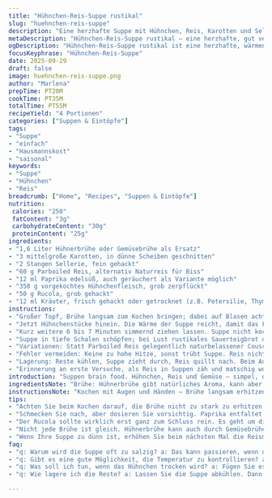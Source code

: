 ```yaml
---
title: "Hühnchen-Reis-Suppe rustikal"
slug: "huehnchen-reis-suppe"
description: "Eine herzhafte Suppe mit Hühnchen, Reis, Karotten und Sellerie. Etwas Paprika für Wärme, knackige Rauke obendrauf für Frische. Keine Milch, Nüsse oder Gluten – gut verträglich und simpel. Perfekt für kühle Tage, wenn der Duft von Brühe langsam durchs Haus zieht. Schichten an Aromen, schnell gemacht, sättigend. Flexibel: Gemüse anpassen, Reis austauschen, Hühnchenreste verhüten Verschwendung. Auf die richtige Konsistenz achten, nicht zu suppig, aber auch nicht zu dick. Einfache Technik, mit einem Hauch von alten Hausfrauentricks und modernen Twists. Erinnert an meine ersten Suppenversuche, wie man Geduld lernt. Gutes Timing, Beobachtung wichtiger als Stoppuhr. "
metaDescription: "Hühnchen-Reis-Suppe rustikal – eine herzhafte, gut verträgliche Suppe für kalte Tage, einfach und sättigend."
ogDescription: "Hühnchen-Reis-Suppe rustikal ist eine herzhafte, wärmende Mahlzeit, ideal für kühle Tage. Bruder, einfach und lecker."
focusKeyphrase: "Hühnchen-Reis-Suppe"
date: 2025-09-29
draft: false
image: huehnchen-reis-suppe.png
author: "Marlena"
prepTime: PT20M
cookTime: PT35M
totalTime: PT55M
recipeYield: "4 Portionen"
categories: ["Suppen & Eintöpfe"]
tags:
- "Suppe"
- "einfach"
- "Hausmannskost"
- "saisonal"
keywords:
- "Suppe"
- "Hühnchen"
- "Reis"
breadcrumb: ["Home", "Recipes", "Suppen & Eintöpfe"]
nutrition: 
 calories: "250"
 fatContent: "3g"
 carbohydrateContent: "30g"
 proteinContent: "25g"
ingredients:
- "1,6 Liter Hühnerbrühe oder Gemüsebrühe als Ersatz"
- "3 mittelgroße Karotten, in dünne Scheiben geschnitten"
- "2 Stangen Sellerie, fein gehackt"
- "60 g Parboiled Reis, alternativ Naturreis für Biss"
- "12 ml Paprika edelsüß, auch geräuchert als Variante möglich"
- "350 g vorgekochtes Hühnchenfleisch, grob zerpflückt"
- "50 g Rucola, grob gehackt"
- "12 ml Kräuter, frisch gehackt oder getrocknet (z.B. Petersilie, Thymian, Majoran)"
instructions:
- "Großer Topf, Brühe langsam zum Kochen bringen; dabei auf Blasen achten, nicht zu heftig, sonst trübt sich die Brühe. Sobald die ersten Blasen sichtbar, Karotten, Sellerie und Reis dazugeben. Unter gelegentlichem Umrühren langsam köcheln, nicht sprudelnd – wichtig für Klarheit und Geschmack der Suppe. Nach circa 18-22 Minuten die Konsistenz prüfen: Reis sollte gerade durch, Karotten noch leicht Biss haben, nicht matschig. Falls Reis zu fest, noch ein paar Minuten drauflegen, wird sonst bei Hühnchenzugabe zu matschig."
- "Jetzt Hühnchenstücke hinein. Die Wärme der Suppe reicht, damit das Fleisch Aroma abgibt, wird nicht zu lange gekocht, sonst trocken. Kräuter und Paprika hinzufügen; letztere entfalten ihr Aroma erst bei kurz darauf Folgendem Abschmecken besser. Mit schwarzem Pfeffer frisch mahlen. Salz vorsichtig, da Brühe oft schon salzig ist."
- "Kurz weitere 6 bis 7 Minuten simmernd ziehen lassen. Suppe nicht kochen, sonst gerinnt das Hühnchen und wird zäh. Rucola ganz zum Schluss einrühren – sie verliert sonst zu viel Farbe und Frische. Riecht man den leicht pfeffrigen Duft der Rauke, zeigt das den richtigen Moment. Taste ausprobieren: Suppenlöffel schwer, Gemüse bissfest, Reis cremig, Hühnchen zart."
- "Suppe in tiefe Schalen schöpfen; bei Lust rustikales Sauerteigbrot dazu reichen. Wenn keine Zeit für Brot, geröstete Croutons aus altbackenem Brot sind eine Option; knusprig, geben Textur. Suppe bleibt durch die Fleischstücke angenehm gehaltvoll ohne Sahne oder Milchprodukte. Falls zu dünn, Reismenge beim nächsten Mal leicht erhöhen."
- "Variationen: Statt Parboiled Reis gelegentlich naturbelassener Couscous, darauf achten, dass Kochzeit sich stark reduziert. Kräuter nach Saison, Schnittlauch oder Koriander geben neuen Anstrich, Vorsicht mit Koriander bei mildem Geschmacksempfinden. Wer es schärfer mag, ersetze Paprika durch eine Prise Cayennepfeffer, aber vorsichtig versuchen. Im Notfall Gemüsereste wie Zucchini oder Pastinake mitkochen, mindert nicht Qualität, bringt Tiefe."
- "Fehler vermeiden: Keine zu hohe Hitze, sonst trübt Suppe. Reis nicht zu früh rein, sonst zerkocht er. Fleisch erst am Ende dazu, sonst trocknet es aus. Rauke nie zu früh, sie welkt sofort. Salz und Pfeffer immer am Ende anpassen, kleine Mengen, besser später nachwürzen als versalzen. Abschmecken mit Suppenkelle, nicht mit Löffel, wegen Salzkonzentration am Boden."
- "Lagerung: Reste kühlen, Suppe zieht durch, Reis quillt nach. Beim Aufwärmen eventuell mit etwas Brühe verdünnen, kurz erwärmen, nicht kochen. Am besten am nächsten Tag gleich essen, verbindet Aromen."
- "Erinnerung an erste Versuche, als Reis in Suppen zäh und matschig wurde – mit Beobachtungssinn und zeitlicher Feinjustierung wird es besser. Keine exakten Zeiten, sondern Gefühl für den richtigen Moment. Wenn Gemüse noch knackig, Reis cremig und Fleisch warm, habe ich meistens das richtige Resultat."
introduction: "Suppen brain food. Hühnchen, Reis und Gemüse – simpel, doch verfeinert mit etwas Paprika und frischen Kräutern werden Alltagssuppen aus der Konserve vergessen. Karotten und Sellerie geben Struktur, nicht nur Wasser im Topf. Für mich zählt das Zusammenspiel von Texturen, wie der Reis seine cremige Rolle spielt ohne zu zerfallen. Immer probiert, immer angepasst. Dazu frische Rauke, die leicht bitter-pfeffrige Note, knackig zum Schluss eingerührt – ergibt einen Kontrast. Brühe bringt schon Würze, keine Sahne, keine Produkte, die manche nicht vertragen. Das macht diese Suppe zu einem unkomplizierten, gut verdaulichen Essen. Wichtiger Tipp: Geduld. Keine hektischen Zeiten, sondern kleine Geduldsmomente. Heiß, so dampfend, dass ein Löffel den Magen wärmt und Augen klein werden."
ingredientsNote: "Brühe: Hühnerbrühe gibt natürliches Aroma, kann aber durch Gemüsebrühe ersetzt werden, falls vegetarisch gewünscht oder für milderen Geschmack. Karotten und Sellerie immer frisch, Menge anpassen – wer es grob mag, Karotten dicker schneiden. Reis am besten Parboiled, der zerkocht nicht so schnell, sonst naturbelassen als Alternative für bissfeste Körner. Paprika edelsüß gibt Farbe und leichte Süße, kann durch geräuchertes ersetzt werden für einen rauchigen Ton, oder milde Chili für mehr Wärmewirkung. Hühnchenreste vom Vortag – saubere Verarbeitung entscheidend, schmeckt besser durch ziehenlassen. Rucola nicht ersetzen durch Salat, da unterschiedliche Textur und Geschmack, aber Friséesalat oder junge Spinatblätter bieten andere Möglichkeiten. Kräuter immer frisch bevorzugt, sonst getrocknet sparsam verwenden – Intensität ist höher. "
instructionsNote: "Kochen mit Augen und Händen – Brühe langsam erhitzen, sanfte Blasen, nicht kochend. Gemüse und Reis zusammen rein, wartet bis kleine Bläschen steigen, erinnert an bald fertiges Gericht. Kontrolle zwischendurch: Karotten nicht zu weich, Reis nicht mehr hart. Fleisch erst ganz am Ende, zieht nur in der heißen Brühe, bekommt keine trockene Textur. Gewürze erst nach Gemüse gar, damit sich die Aromen besser entfalten, Paprika lieber vorsichtig dosieren – sonst wird Suppe zu dominant. Rucola nur ganz zuletzt rein, Blätter bleiben schön grün, Aroma frisch – wer länger kocht, erhält matschige Suppe. Nachwürzen immer behutsam, damit keine salzige Flut entsteht. Suppe abkühlen lassen, bevor sie vollständig gegessen wird – so verbinden sich die Aromen. Beim Aufwärmen niemals stark zum Kochen bringen, sonst verliert Geschmack und Fleisch wird zäh. Das sind keine genauen Zeitpläne, sondern flexible Richtwerte fürs Gefühl, wie ein guter Koch sollte man spüren, wann der richtige Moment gekommen ist."
tips:
- "Achten Sie beim Kochen darauf, die Brühe nicht zu stark zu erhitzen. Sanfte Blasen sind der Schlüssel. Dadurch bleibt die Brühe klar. Wenn die ersten Bläschen steigen, dann sind Sie bereit für die nächsten Zutaten. Gemüse gleichmäßig schneiden; Karotten dick für Biss, Sellerie klein. Reis hinzuzufügen, der nicht zerkocht; Parboiled ist ideal."
- "Schmecken Sie nach, aber dosieren Sie vorsichtig. Paprika entfaltet sein Aroma erst, wenn die Suppe kocht. Schwarzpfeffer dazu; frisch gemahlen ist besser. Salz immer am Ende hinzufügen. Sie können die Brühe noch einmal testen; falls zu salzig, mehr Gemüse hineingeben. Wenn die Suppe plötzlich schwer und salzig wird, kann die ganze Arbeit verloren sein."
- "Der Rucola sollte wirklich erst ganz zum Schluss rein. Es geht um die Farbe; die Frische geht verloren, wenn er zu lange im heißen Sud ist. Achten Sie auf den Duft. Wenn der pfeffrige Geruch kommt, der richtige Moment. Sahne nicht notwendig. Hühnchen bringt genug Geschmack. Lieben Sie es mehr frisch, verwenden Sie noch mehr Kräuter."
- "Nicht jede Brühe ist gleich. Hühnerbrühe kann auch durch Gemüsebrühe ersetzt werden, vor allem für Vegetarier. Karotten und Sellerie nur frisch nehmen, das macht den Unterschied. Wenn Sie einen kräftigen Geschmack wünschen, nehmen Sie ruhig geräucherten Paprika für eine spezielle Note. Experimentieren ist nicht nur erlaubt, sondern nötig."
- "Wenn Ihre Suppe zu dünn ist, erhöhen Sie beim nächsten Mal die Reismenge. Kontinuierliches Probieren ist wichtig. Blaue Augen für die richtige Konsistenz; die Sinne leiten, wenn es um den Zeitpunkt zum Servieren geht. Research ist wichtig. Keine Abkürzungen bei der Qualität; das gilt vor allem für das Gemüse. Immer frisch und knusprig."
faq:
- "q: Warum wird die Suppe oft zu salzig? a: Das kann passieren, wenn die Brühe schon gesalzen ist. Prüfen Sie die Salzgehalte vorher, besonders bei vorgekochtem Hühnchen."
- "q: Gibt es eine gute Möglichkeit, die Temperatur zu kontrollieren? a: Kochen Sie bei sanfter Hitze. Klare Blasen sind ideal. Immer einen Blick ins Topfinnere werfen."
- "q: Was soll ich tun, wenn das Hühnchen trocken wird? a: Fügen Sie es erst gegen Ende hinzu. Es muss nur kurz mitziehen. Zu langes Kochen lässt es zäh werden."
- "q: Wie lagere ich die Reste? a: Lassen Sie die Suppe abkühlen. Dann entweder im Kühlschrank aufbewahren oder sogar einfrieren. Aufwärmen vorsichtig, nicht kochen."

---
```

